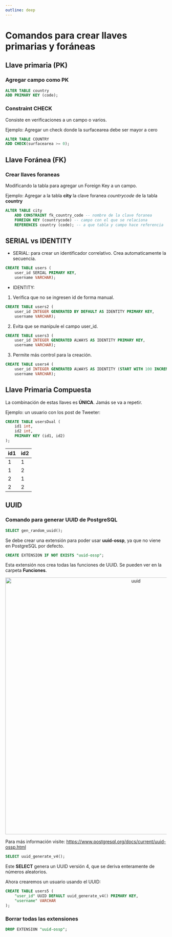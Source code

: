 ```yaml
---
outline: deep
---
```


# Comandos para crear llaves primarias y foráneas

## Llave primaria (PK)

### Agregar campo como PK

```sql
ALTER TABLE country
ADD PRIMARY KEY (code);
```

### Constraint CHECK

Consiste en verificaciones a un campo o varios.

Ejemplo: Agregar un check donde la surfacearea debe ser mayor a cero

```sql
ALTER TABLE COUNTRY
ADD CHECK(surfacearea >= 0);
```


## Llave Foránea (FK)

### Crear llaves foraneas 

Modificando la tabla para agregar un Foreign Key a un campo.

Ejemplo: Agregar a la tabla **city** la clave foranea *countrycode* de la tabla **country**

```sql
ALTER TABLE city
	ADD CONSTRAINT fk_country_code -- nombre de la clave foranea
	FOREIGN KEY (countrycode) -- campo con el que se relaciona
	REFERENCES country (code); -- a que tabla y campo hace referencia
```


## SERIAL vs IDENTITY

* SERIAL: para crear un identificador correlativo. Crea  automaticamente la secuencia.

```sql
CREATE TABLE users (
	user_id SERIAL PRIMARY KEY,
	username VARCHAR);
```

* IDENTITY:

1. Verifica que no se ingresen id de forma manual.

```sql
CREATE TABLE users2 (
	user_id INTEGER GENERATED BY DEFAULT AS IDENTITY PRIMARY KEY,
	username VARCHAR);
```

2. Evita que se manipule el campo user_id.

```sql
CREATE TABLE users3 (
	user_id INTEGER GENERATED ALWAYS AS IDENTITY PRIMARY KEY,
	username VARCHAR);
```

3. Permite más control para la creación.

```sql
CREATE TABLE users4 (
	user_id INTEGER GENERATED ALWAYS AS IDENTITY (START WITH 100 INCREMENT BY 2),
	username VARCHAR);
```

## Llave Primaria Compuesta

La combinación de estas llaves es **ÚNICA**. Jamás se va a repetir.

Ejemplo: un usuario con los post de Tweeter:


```sql
CREATE TABLE usersDual (
	id1 int,
	id2 int,
	PRIMARY KEY (id1, id2)
);
```

|id1	|id2	|
|-------|-------|
|1		|1		|
|1		|2		|
|2		|1		|
|2		|2		|


## UUID

### Comando para generar UUID de PostgreSQL

```sql
SELECT gen_random_uuid();
```

Se debe crear una extensión para poder usar **uuid-ossp**, ya que no viene en PostgreSQL por defecto.

```sql
CREATE EXTENSION IF NOT EXISTS "uuid-ossp";
```

Esta extensión nos crea todas las funciones de UUID. Se pueden ver en la carpeta **Funciones**.

<p align="center">
  <img src="/uuid.png" width="800" alt="uuid"/>
</p>

Para más información visite: https://www.postgresql.org/docs/current/uuid-ossp.html

```sql
SELECT uuid_generate_v4();
```
Este **SELECT** genera un UUID versión 4, que se deriva enteramente de números aleatorios.


Ahora crearemos un usuario usando el UUID:

```sql
CREATE TABLE users5 (
	"user_id" UUID DEFAULT uuid_generate_v4() PRIMARY KEY,
	"username" VARCHAR
);
```

### Borrar todas las extensiones

```sql
DROP EXTENSION "uuid-ossp";
```